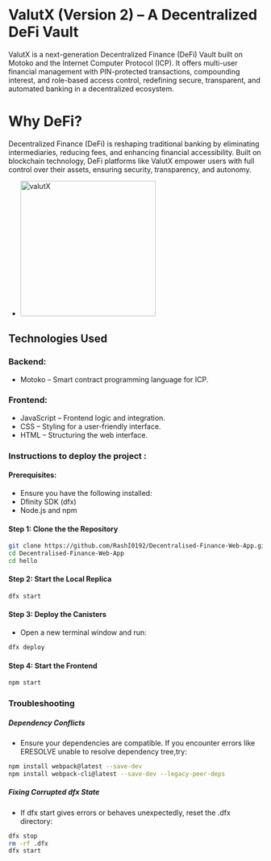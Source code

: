 # ValutX (Version 2) – A Decentralized DeFi Vault
<p>ValutX is a next-generation Decentralized Finance (DeFi) Vault built on Motoko and the Internet Computer Protocol (ICP). It offers multi-user financial management with PIN-protected transactions, compounding interest, and role-based access control, redefining secure, transparent, and automated banking in a decentralized ecosystem.</p>

# Why DeFi? 
<p>Decentralized Finance (DeFi) is reshaping traditional banking by eliminating intermediaries, reducing fees, and enhancing financial accessibility. Built on blockchain technology, DeFi platforms like ValutX empower users with full control over their assets, ensuring security, transparency, and autonomy. </p>

- <img width="268" alt="valutX" src="https://github.com/user-attachments/assets/2e312d84-d805-45b6-b748-4718790ce0fe" />

## Technologies Used

### Backend:
- Motoko – Smart contract programming language for ICP.
### Frontend:
- JavaScript – Frontend logic and integration.
- CSS – Styling for a user-friendly interface.
- HTML – Structuring the web interface.


### Instructions to deploy the project :
#### Prerequisites:
- Ensure you have the following installed:
- Dfinity SDK (dfx)
- Node.js and npm

#### Step 1: Clone the the Repository
```sh
git clone https://github.com/RashI0192/Decentralised-Finance-Web-App.git
cd Decentralised-Finance-Web-App
cd hello
```
#### Step 2: Start the Local Replica
```sh
dfx start
```
#### Step 3: Deploy the Canisters
- Open a new terminal window and run:

```sh
dfx deploy
```
#### Step 4: Start the Frontend

```sh
npm start
````
### Troubleshooting
##### Dependency Conflicts
- Ensure your dependencies are compatible. If you encounter errors like ERESOLVE unable to resolve dependency tree,try:
```sh
npm install webpack@latest --save-dev
npm install webpack-cli@latest --save-dev --legacy-peer-deps
```
##### Fixing Corrupted dfx State
- If dfx start gives errors or behaves unexpectedly, reset the .dfx directory:
``` sh
dfx stop
rm -rf .dfx
dfx start
```

